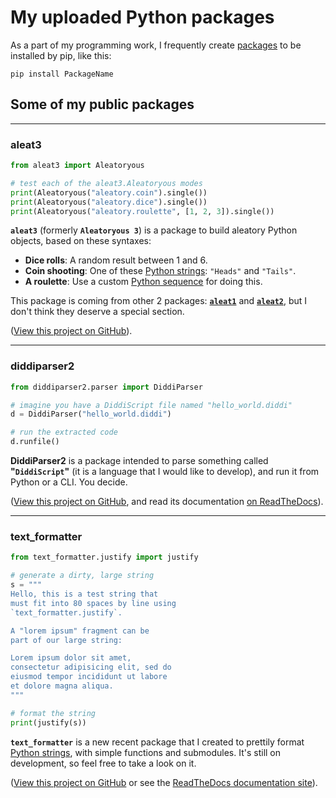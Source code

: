 # My uploaded Python packages

As a part of my programming work, I frequently create [packages](https://packaging.python.org/glossary/#term-Import-Package) to be installed by pip, like this:

```
pip install PackageName
```

## Some of my public packages

****

### aleat3

```python
from aleat3 import Aleatoryous

# test each of the aleat3.Aleatoryous modes
print(Aleatoryous("aleatory.coin").single())
print(Aleatoryous("aleatory.dice").single())
print(Aleatoryous("aleatory.roulette", [1, 2, 3]).single())
```

**`aleat3`** \(formerly **`Aleatoryous 3`**\) is a package to build aleatory Python objects, based on these syntaxes:

- **Dice rolls**: A random result between 1 and 6.
- **Coin shooting**: One of these [Python strings](https://docs.python.org/3.8/library/stdtypes.html#text-sequence-type-str): `"Heads"` and `"Tails"`.
- **A roulette**: Use a custom [Python sequence](https://docs.python.org/3.8/library/stdtypes.html#sequence-types-list-tuple-range) for doing this.

This package is coming from other 2 packages: **[`aleat1`](http://github.com/diddileija/aleat1)** and **[`aleat2`](http://github.com/diddileija/aleat2)**,
but I don't think they deserve a special section.

\([View this project on GitHub](http://github.com/diddileija/aleat3)\).

****

### diddiparser2

```python
from diddiparser2.parser import DiddiParser

# imagine you have a DiddiScript file named "hello_world.diddi"
d = DiddiParser("hello_world.diddi")

# run the extracted code
d.runfile()
```

**DiddiParser2** is a package intended to parse something called **"`DiddiScript`"** \(it is a language that I would like to develop\),
and run it from Python or a CLI. You decide.

\([View this project on GitHub](http://github.com/diddileija/diddiparser2), and read its documentation [on ReadTheDocs](http://diddiparser2.readthedocs.io)\).

****

### text\_formatter

```python
from text_formatter.justify import justify

# generate a dirty, large string
s = """
Hello, this is a test string that
must fit into 80 spaces by line using
`text_formatter.justify`.

A "lorem ipsum" fragment can be
part of our large string:

Lorem ipsum dolor sit amet,
consectetur adipisicing elit, sed do
eiusmod tempor incididunt ut labore
et dolore magna aliqua.
"""

# format the string
print(justify(s))
```

**`text_formatter`** is a new recent package that I created to prettily format [Python strings](https://docs.python.org/3.8/library/stdtypes.html#text-sequence-type-str), with
simple functions and submodules. It's still on development, so feel free to take a look on it.

\([View this project on GitHub](http://github.com/diddileija/text_formatter) or see the [ReadTheDocs documentation site](http://text-formatter.readthedocs.io)\).
